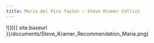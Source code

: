 ```yaml
---
title: Maria del Pico Taylor ‹ Steve Kramer Cellist
---
```

![]({{ site.baseurl }}/documents/Steve_Kramer_Recommendation_Maria.png)